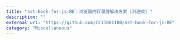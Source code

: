 ```yaml
---
title: "ast-hook-for-js-RE：浏览器内存漫游解决方案（JS逆向）"
description: ""
external_url: "https://github.com/CC11001100/ast-hook-for-js-RE"
category: "Miscellaneous"
---
```

